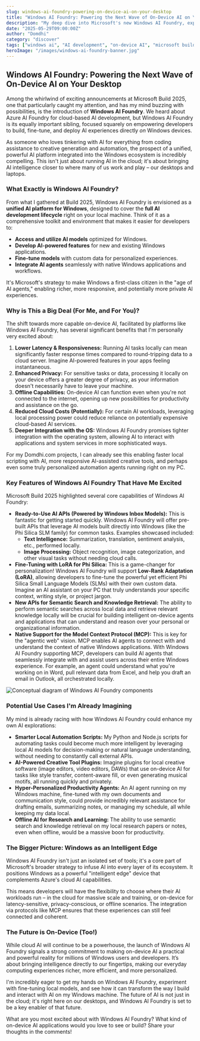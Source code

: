 ```yaml
---
slug: windows-ai-foundry-powering-on-device-ai-on-your-desktop
title: "Windows AI Foundry: Powering the Next Wave of On-Device AI on Your Desktop"
description: "My deep dive into Microsoft's new Windows AI Foundry, exploring how it aims to unify AI development on Windows and what it means for developers and AI enthusiasts."
date: "2025-05-29T09:00:00Z"
author: "Domdhi"
category: "discover"
tags: ["windows ai", "AI development", "on-device AI", "microsoft build", "developer tools", "phi silica", "AI models", "MCP"]
heroImage: "/images/windows-ai-foundry-banner.jpg"
---
```

## Windows AI Foundry: Powering the Next Wave of On-Device AI on Your Desktop

Among the whirlwind of exciting announcements at Microsoft Build 2025, one that particularly caught my attention, and has my mind buzzing with possibilities, is the introduction of **Windows AI Foundry**. We heard about Azure AI Foundry for cloud-based AI development, but Windows AI Foundry is its equally important sibling, focused squarely on empowering developers to build, fine-tune, and deploy AI experiences directly *on* Windows devices.

As someone who loves tinkering with AI for everything from coding assistance to creative generation and automation, the prospect of a unified, powerful AI platform integrated into the Windows ecosystem is incredibly compelling. This isn't just about running AI in the cloud; it's about bringing AI intelligence closer to where many of us work and play – our desktops and laptops.

### What Exactly is Windows AI Foundry?

From what I gathered at Build 2025, Windows AI Foundry is envisioned as a **unified AI platform for Windows**, designed to cover the **full AI development lifecycle** right on your local machine. Think of it as a comprehensive toolkit and environment that makes it easier for developers to:

*   **Access and utilize AI models** optimized for Windows.
*   **Develop AI-powered features** for new and existing Windows applications.
*   **Fine-tune models** with custom data for personalized experiences.
*   **Integrate AI agents** seamlessly with native Windows applications and workflows.

It's Microsoft's strategy to make Windows a first-class citizen in the "age of AI agents," enabling richer, more responsive, and potentially more private AI experiences.

### Why is This a Big Deal (For Me, and For You)?

The shift towards more capable on-device AI, facilitated by platforms like Windows AI Foundry, has several significant benefits that I'm personally very excited about:

1.  **Lower Latency & Responsiveness:** Running AI tasks locally can mean significantly faster response times compared to round-tripping data to a cloud server. Imagine AI-powered features in your apps feeling instantaneous.
2.  **Enhanced Privacy:** For sensitive tasks or data, processing it locally on your device offers a greater degree of privacy, as your information doesn't necessarily have to leave your machine.
3.  **Offline Capabilities:** On-device AI can function even when you're not connected to the internet, opening up new possibilities for productivity and assistance on the go.
4.  **Reduced Cloud Costs (Potentially):** For certain AI workloads, leveraging local processing power could reduce reliance on potentially expensive cloud-based AI services.
5.  **Deeper Integration with the OS:** Windows AI Foundry promises tighter integration with the operating system, allowing AI to interact with applications and system services in more sophisticated ways.

For my Domdhi.com projects, I can already see this enabling faster local scripting with AI, more responsive AI-assisted creative tools, and perhaps even some truly personalized automation agents running right on my PC.

### Key Features of Windows AI Foundry That Have Me Excited

Microsoft Build 2025 highlighted several core capabilities of Windows AI Foundry:

*   **Ready-to-Use AI APIs (Powered by Windows Inbox Models):** This is fantastic for getting started quickly. Windows AI Foundry will offer pre-built APIs that leverage AI models built directly into Windows (like the Phi Silica SLM family) for common tasks. Examples showcased included:
    *   **Text Intelligence:** Summarization, translation, sentiment analysis, etc., performed locally.
    *   **Image Processing:** Object recognition, image categorization, and other visual tasks without needing cloud calls.
*   **Fine-Tuning with LoRA for Phi Silica:** This is a game-changer for personalization! Windows AI Foundry will support **Low-Rank Adaptation (LoRA)**, allowing developers to fine-tune the powerful yet efficient Phi Silica Small Language Models (SLMs) with their own custom data. Imagine an AI assistant on your PC that truly understands *your* specific context, writing style, or project jargon.
*   **New APIs for Semantic Search and Knowledge Retrieval:** The ability to perform semantic searches across local data and retrieve relevant knowledge locally will be crucial for building intelligent on-device agents and applications that can understand and reason over your personal or organizational information.
*   **Native Support for the Model Context Protocol (MCP):** This is key for the "agentic web" vision. MCP enables AI agents to connect with and understand the context of native Windows applications. With Windows AI Foundry supporting MCP, developers can build AI agents that seamlessly integrate with and assist users across their entire Windows experience. For example, an agent could understand what you're working on in Word, pull relevant data from Excel, and help you draft an email in Outlook, all orchestrated locally.

![Conceptual diagram of Windows AI Foundry components](/images/windows-ai-foundry-components.jpg)

### Potential Use Cases I'm Already Imagining

My mind is already racing with how Windows AI Foundry could enhance my own AI explorations:

*   **Smarter Local Automation Scripts:** My Python and Node.js scripts for automating tasks could become much more intelligent by leveraging local AI models for decision-making or natural language understanding, without needing to constantly call external APIs.
*   **AI-Powered Creative Tool Plugins:** Imagine plugins for local creative software (image editors, video editors, DAWs) that use on-device AI for tasks like style transfer, content-aware fill, or even generating musical motifs, all running quickly and privately.
*   **Hyper-Personalized Productivity Agents:** An AI agent running on my Windows machine, fine-tuned with my own documents and communication style, could provide incredibly relevant assistance for drafting emails, summarizing notes, or managing my schedule, all while keeping my data local.
*   **Offline AI for Research and Learning:** The ability to use semantic search and knowledge retrieval on my local research papers or notes, even when offline, would be a massive boon for productivity.

### The Bigger Picture: Windows as an Intelligent Edge

Windows AI Foundry isn't just an isolated set of tools; it's a core part of Microsoft's broader strategy to infuse AI into every layer of its ecosystem. It positions Windows as a powerful "intelligent edge" device that complements Azure's cloud AI capabilities.

This means developers will have the flexibility to choose where their AI workloads run – in the cloud for massive scale and training, or on-device for latency-sensitive, privacy-conscious, or offline scenarios. The integration via protocols like MCP ensures that these experiences can still feel connected and coherent.

### The Future is On-Device (Too!)

While cloud AI will continue to be a powerhouse, the launch of Windows AI Foundry signals a strong commitment to making on-device AI a practical and powerful reality for millions of Windows users and developers. It’s about bringing intelligence directly to our fingertips, making our everyday computing experiences richer, more efficient, and more personalized.

I'm incredibly eager to get my hands on Windows AI Foundry, experiment with fine-tuning local models, and see how it can transform the way I build and interact with AI on my Windows machine. The future of AI is not just in the cloud; it's right here on our desktops, and Windows AI Foundry is set to be a key enabler of that future.

What are you most excited about with Windows AI Foundry? What kind of on-device AI applications would you love to see or build? Share your thoughts in the comments!